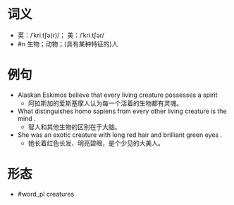 # 词义
- 英：/ˈkriːtʃə(r)/； 美：/ˈkriːtʃər/
- #n 生物；动物；(具有某种特征的)人
# 例句
- Alaskan Eskimos believe that every living creature possesses a spirit
	- 阿拉斯加的爱斯基摩人认为每一个活着的生物都有灵魂。
- What distinguishes homo sapiens from every other living creature is the mind .
	- 智人和其他生物的区别在于大脑。
- She was an exotic creature with long red hair and brilliant green eyes .
	- 她长着红色长发、明亮碧眼，是个少见的大美人。
# 形态
- #word_pl creatures
